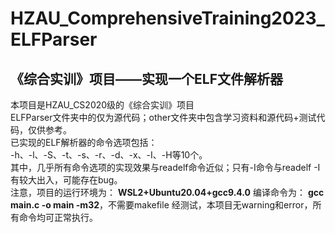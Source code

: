 # HZAU_ComprehensiveTraining2023_ELFParser
## 《综合实训》项目——实现一个ELF文件解析器
本项目是HZAU_CS2020级的《综合实训》项目<br>
ELFParser文件夹中的仅为源代码；other文件夹中包含学习资料和源代码+测试代码，仅供参考。<br>
已实现的ELF解析器的命令选项包括：<br>
-h、-l、-S、-t、-s、-r、-d、-x、-I、-H等10个。<br>
其中，几乎所有命令选项的实现效果与readelf命令近似；只有-I命令与readelf -I有较大出入，可能存在bug。<br>
注意，项目的运行环境为：
**WSL2+Ubuntu20.04+gcc9.4.0**
编译命令为：
**gcc main.c -o main -m32**，不需要makefile
经测试，本项目无warning和error，所有命令均可正常执行。<br>
